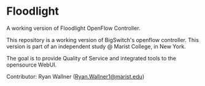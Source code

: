 Floodlight
==========

A working version of Floodlight OpenFlow Controller.

This repository is a working version of BigSwitch's openflow
controller. This version is part of an independent study @ Marist
College, in New York. 

The goal is to provide Quality of Service and integrated tools to
the opensource WebUI.

Contributor: Ryan Wallner (Ryan.Wallner1@marist.edu)
